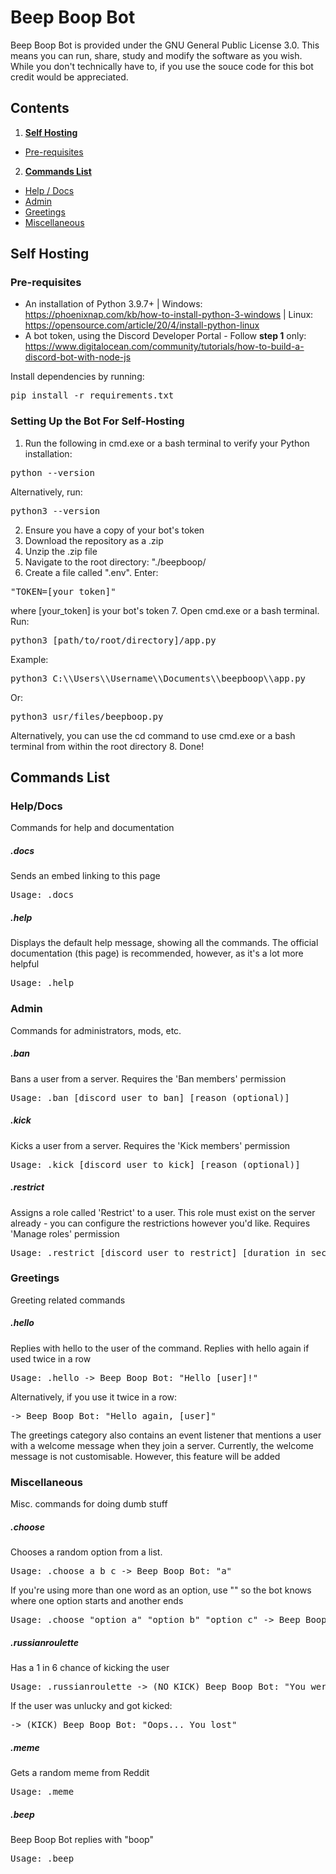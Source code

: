 # Beep Boop Bot
Beep Boop Bot is provided under the GNU General Public License 3.0. This means you can run, share, study and modify the software as you wish. While you don't technically have to, if you use the souce code for this bot credit would be appreciated.

## Contents

1. **[Self Hosting](#SelfHosting)**
  * [Pre-requisites](#Pre-requisites)
2. **[Commands List](#CommandsList)**
  * [Help / Docs](#Help/Docs)
  * [Admin](#Admin)
  * [Greetings](#Greetings)
  * [Miscellaneous](#Miscellaneous)

## Self Hosting

### Pre-requisites

* An installation of Python 3.9.7+ | Windows: https://phoenixnap.com/kb/how-to-install-python-3-windows | Linux: https://opensource.com/article/20/4/install-python-linux        
* A bot token, using the Discord Developer Portal - Follow **step 1** only: https://www.digitalocean.com/community/tutorials/how-to-build-a-discord-bot-with-node-js     

Install dependencies by running:
<pre>pip install -r requirements.txt</pre>

### Setting Up the Bot For Self-Hosting

1. Run the following in cmd.exe or a bash terminal to verify your Python installation:
<pre>python --version</pre>
Alternatively, run:
<pre>python3 --version</pre>
2. Ensure you have a copy of your bot's token
3. Download the repository as a .zip
4. Unzip the .zip file
5. Navigate to the root directory: "./beepboop/
6. Create a file called ".env". Enter:
<pre>"TOKEN=[your_token]"</pre>
where [your_token] is your bot's token
7. Open cmd.exe or a bash terminal. Run:
<pre>python3 [path/to/root/directory]/app.py</pre>
Example:
<pre>python3 C:\\Users\\Username\\Documents\\beepboop\\app.py</pre>
Or:
<pre>python3 usr/files/beepboop.py</pre>
Alternatively, you can use the cd command to use cmd.exe or a bash terminal from within the root directory
8. Done!

## Commands List

### Help/Docs
Commands for help and documentation

##### .docs
Sends an embed linking to this page
<pre>Usage: .docs</pre>

##### .help
Displays the default help message, showing all the commands. The official documentation (this page) is recommended, however, as it's a lot more helpful
<pre>Usage: .help</pre>

### Admin
Commands for administrators, mods, etc.

##### .ban
Bans a user from a server. Requires the 'Ban members' permission
<pre>Usage: .ban [discord user to ban] [reason (optional)]</pre>

##### .kick
Kicks a user from a server. Requires the 'Kick members' permission
<pre>Usage: .kick [discord user to kick] [reason (optional)]</pre>

##### .restrict
Assigns a role called 'Restrict' to a user. This role must exist on the server already - you can configure the restrictions however you'd like. Requires 'Manage roles' permission
<pre>Usage: .restrict [discord user to restrict] [duration in seconds]</pre>

### Greetings
Greeting related commands

##### .hello
Replies with hello to the user of the command. Replies with hello again if used twice in a row
<pre>Usage: .hello -> Beep Boop Bot: "Hello [user]!"</pre>
Alternatively, if you use it twice in a row:
<pre>-> Beep Boop Bot: "Hello again, [user]"</pre>

The greetings category also contains an event listener that mentions a user with a welcome message when they join a server. Currently, the welcome message is not customisable. However, this feature will be added

### Miscellaneous
Misc. commands for doing dumb stuff

##### .choose
Chooses a random option from a list.
<pre>Usage: .choose a b c -> Beep Boop Bot: "a"</pre>
If you're using more than one word as an option, use "" so the bot knows where one option starts and another ends
<pre>Usage: .choose "option a" "option b" "option c" -> Beep Boop Bot: option c</pre>

##### .russianroulette
Has a 1 in 6 chance of kicking the user
<pre>Usage: .russianroulette -> (NO KICK) Beep Boop Bot: "You were lucky... This time ;)"</pre>
If the user was unlucky and got kicked:
<pre>-> (KICK) Beep Boop Bot: "Oops... You lost"</pre>

##### .meme
Gets a random meme from Reddit
<pre>Usage: .meme</pre>

##### .beep
Beep Boop Bot replies with "boop"
<pre>Usage: .beep</pre>
